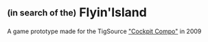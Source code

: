 # <sub><sup>(in search of the)</sup></sub> Flyin'Island

A game prototype made for the TigSource ["Cockpit Compo"](https://www.tigsource.com/2009/02/20/cockpit-compo/) in 2009
